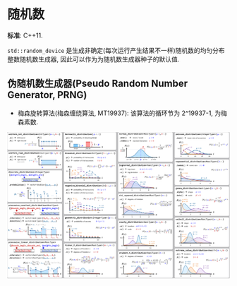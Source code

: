 # 随机数

**标准**: C++11.  

`std::random_device` 是生成非确定(每次运行产生结果不一样)随机数的均匀分布整数随机数生成器, 因此可以作为为随机数生成器种子的默认值.

## 伪随机数生成器(Pseudo Random Number Generator, PRNG)

- 梅森旋转算法(梅森缠绕算法, MT19937): 该算法的循环节为 2^19937-1, 为梅森素数.

![随机分布](assets/random_distributions_crop.png "https://hackingcpp.com/cpp/std/random_distributions.png")
